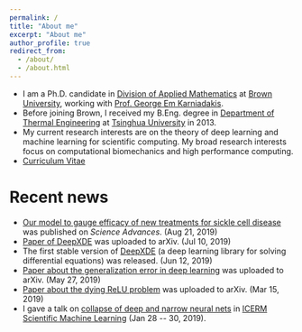 ```yaml
---
permalink: /
title: "About me"
excerpt: "About me"
author_profile: true
redirect_from: 
  - /about/
  - /about.html
---
```


- I am a Ph.D. candidate in [Division of Applied Mathematics](https://www.brown.edu/academics/applied-mathematics) at [Brown University](https://www.brown.edu/), working with [Prof. George Em Karniadakis](https://www.brown.edu/research/projects/crunch/george-karniadakis).
- Before joining Brown, I received my B.Eng. degree in [Department of Thermal Engineering](https://www.tsinghua.edu.cn/publish/teen/index.html) at [Tsinghua University](http://www.tsinghua.edu.cn) in 2013.
- My current research interests are on the theory of deep learning and machine learning for scientific computing. My broad research interests focus on computational biomechanics and high performance computing.
- [Curriculum Vitae](http://lululxvi.github.io/files/CV.pdf)

<!---
Upcoming talks
======
-->

Recent news
======

- [Our model to gauge efficacy of new treatments for sickle cell disease](https://advances.sciencemag.org/content/5/8/eaax3905) was published on *Science Advances*. (Aug 21, 2019)
- [Paper of DeepXDE](https://arxiv.org/abs/1907.04502) was uploaded to arXiv. (Jul 10, 2019)
- The first stable version of [DeepXDE](https://github.com/lululxvi/deepxde) (a deep learning library for solving differential equations) was released. (Jun 12, 2019)
- [Paper about the generalization error in deep learning](https://arxiv.org/abs/1905.11427) was uploaded to arXiv. (May 27, 2019)
- [Paper about the dying ReLU problem](https://arxiv.org/abs/1903.06733) was uploaded to arXiv. (Mar 15, 2019)
- I gave a talk on [collapse of deep and narrow neural nets](https://icerm.brown.edu/video_archive/?play=1812) in [ICERM Scientific Machine Learning](https://icerm.brown.edu/events/ht19-1-sml/#workshopoverview) (Jan 28 -- 30, 2019).